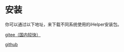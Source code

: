 # 安装

你可以通过以下地址，来下载不同系统使用的iHelper安装包。

[gitee（国内较快）](https://gitee.com/onaug6th/i-helper/releases)

[github](https://github.com/onaug6th/i-helper/releases)
